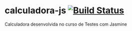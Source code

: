 # calculadora-js [![Build Status](https://travis-ci.com/alcirmonteiro/calculadora-js.svg?branch=master)](https://travis-ci.com/alcirmonteiro/calculadora-js)
Calculadora desenvolvida no curso de Testes com Jasmine
